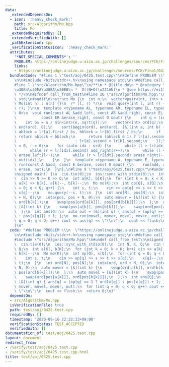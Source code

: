 ```yaml
---
data:
  _extendedDependsOn:
  - icon: ':heavy_check_mark:'
    path: src/Algorithm/Mo.hpp
    title: Mo
  _extendedRequiredBy: []
  _extendedVerifiedWith: []
  _pathExtension: cpp
  _verificationStatusIcon: ':heavy_check_mark:'
  attributes:
    '*NOT_SPECIAL_COMMENTS*': ''
    PROBLEM: https://onlinejudge.u-aizu.ac.jp/challenges/sources/PCK/Final/0425
    links:
    - https://onlinejudge.u-aizu.ac.jp/challenges/sources/PCK/Final/0425
  bundledCode: "#line 1 \"test/aoj/0425.test.cpp\"\n#define PROBLEM \\\n  \"https://onlinejudge.u-aizu.ac.jp/challenges/sources/PCK/Final/0425\"\
    \n\n#include <bits/stdc++.h>\nusing namespace std;\n\n#define call_from_test\n\
    #line 1 \"src/Algorithm/Mo.hpp\"\n/**\n * @title Mo\n * @category \u30A2\u30EB\
    \u30B4\u30EA\u30BA\u30E0\n *  O((N+Q)\u221AN)\n * @see https://ei1333.hateblo.jp/entry/2017/09/11/211011\n\
    \ */\n\n#ifndef call_from_test\n#line 10 \"src/Algorithm/Mo.hpp\"\nusing namespace\
    \ std;\n#endif\n\nstruct Mo {\n  int n;\n  vector<pair<int, int> > lr;\n  explicit\
    \ Mo(int n) : n(n) {}\n  /* [l, r) */\n  void query(int l, int r) { lr.emplace_back(l,\
    \ r); }\n\n  template <typename AL, typename AR, typename EL, typename ER, typename\
    \ O>\n  void run(const AL &add_left, const AR &add_right, const EL &erase_left,\n\
    \           const ER &erase_right, const O &out) {\n    int q = (int)lr.size();\n\
    \    int bs = n / min<int>(n, sqrt(q));\n    vector<int> ord(q);\n    iota(begin(ord),\
    \ end(ord), 0);\n    sort(begin(ord), end(ord), [&](int a, int b) {\n      int\
    \ ablock = lr[a].first / bs, bblock = lr[b].first / bs;\n      if (ablock != bblock)\
    \ return ablock < bblock;\n      return (ablock & 1) ? lr[a].second > lr[b].second\n\
    \                          : lr[a].second < lr[b].second;\n    });\n    int l\
    \ = 0, r = 0;\n    for (auto idx : ord) {\n      while (l > lr[idx].first) add_left(--l);\n\
    \      while (r < lr[idx].second) add_right(r++);\n      while (l < lr[idx].first)\
    \ erase_left(l++);\n      while (r > lr[idx].second) erase_right(--r);\n     \
    \ out(idx);\n    }\n  }\n  template <typename A, typename E, typename O>\n  void\
    \ run(const A &add, const E &erase, const O &out) {\n    run(add, add, erase,\
    \ erase, out);\n  }\n};\n#line 9 \"test/aoj/0425.test.cpp\"\n#undef call_from_test\n\
    \nsigned main() {\n  cin.tie(0);\n  ios::sync_with_stdio(0);\n  int N, K, Q;\n\
    \  cin >> N >> K >> Q;\n  int a[K], b[K];\n  for (int k = 0; k < K; k++) cin >>\
    \ a[k] >> b[k], a[k]--, b[k]--;\n  Mo mo(K);\n  int op[Q], x[Q];\n  for (int q\
    \ = 0; q < Q; q++) {\n    int s, t;\n    cin >> op[q] >> s >> t >> x[q];\n   \
    \ x[q]--;\n    mo.query(--s, t);\n  }\n  int ord[N], pos[N];\n  iota(ord, ord\
    \ + N, 0);\n  iota(pos, pos + N, 0);\n  auto mover = [&](int k) {\n    swap(ord[a[k]],\
    \ ord[b[k]]);\n    swap(pos[ord[a[k]]], pos[ord[b[k]]]);\n  };\n  auto movel =\
    \ [&](int k) {\n    swap(pos[a[k]], pos[b[k]]);\n    swap(ord[pos[a[k]]], ord[pos[b[k]]]);\n\
    \  };\n  int ans[Q];\n  auto out = [&](int q) { ans[q] = (op[q] == 1 ? ord[x[q]]\
    \ : pos[x[q]]) + 1; };\n  mo.run(movel, mover, movel, mover, out);\n  for (int\
    \ q = 0; q < Q; q++) cout << ans[q] << \"\\n\";\n  cout << flush;\n  return 0;\n\
    }\n"
  code: "#define PROBLEM \\\n  \"https://onlinejudge.u-aizu.ac.jp/challenges/sources/PCK/Final/0425\"\
    \n\n#include <bits/stdc++.h>\nusing namespace std;\n\n#define call_from_test\n\
    #include \"src/Algorithm/Mo.hpp\"\n#undef call_from_test\n\nsigned main() {\n\
    \  cin.tie(0);\n  ios::sync_with_stdio(0);\n  int N, K, Q;\n  cin >> N >> K >>\
    \ Q;\n  int a[K], b[K];\n  for (int k = 0; k < K; k++) cin >> a[k] >> b[k], a[k]--,\
    \ b[k]--;\n  Mo mo(K);\n  int op[Q], x[Q];\n  for (int q = 0; q < Q; q++) {\n\
    \    int s, t;\n    cin >> op[q] >> s >> t >> x[q];\n    x[q]--;\n    mo.query(--s,\
    \ t);\n  }\n  int ord[N], pos[N];\n  iota(ord, ord + N, 0);\n  iota(pos, pos +\
    \ N, 0);\n  auto mover = [&](int k) {\n    swap(ord[a[k]], ord[b[k]]);\n    swap(pos[ord[a[k]]],\
    \ pos[ord[b[k]]]);\n  };\n  auto movel = [&](int k) {\n    swap(pos[a[k]], pos[b[k]]);\n\
    \    swap(ord[pos[a[k]]], ord[pos[b[k]]]);\n  };\n  int ans[Q];\n  auto out =\
    \ [&](int q) { ans[q] = (op[q] == 1 ? ord[x[q]] : pos[x[q]]) + 1; };\n  mo.run(movel,\
    \ mover, movel, mover, out);\n  for (int q = 0; q < Q; q++) cout << ans[q] <<\
    \ \"\\n\";\n  cout << flush;\n  return 0;\n}"
  dependsOn:
  - src/Algorithm/Mo.hpp
  isVerificationFile: true
  path: test/aoj/0425.test.cpp
  requiredBy: []
  timestamp: '2020-09-16 22:32:33+09:00'
  verificationStatus: TEST_ACCEPTED
  verifiedWith: []
documentation_of: test/aoj/0425.test.cpp
layout: document
redirect_from:
- /verify/test/aoj/0425.test.cpp
- /verify/test/aoj/0425.test.cpp.html
title: test/aoj/0425.test.cpp
---
```

